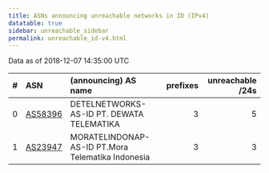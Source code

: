 ```yaml
---
title: ASNs announcing unreachable networks in ID (IPv4)
datatable: true
sidebar: unreachable_sidebar
permalink: unreachable_id-v4.html
---
```


Data as of 2018-12-07 14:35:00 UTC


<div class="datatable-begin"></div>

|   # | ASN                                    | (announcing) AS name                              |   prefixes |   unreachable /24s |
|----:|:---------------------------------------|:--------------------------------------------------|-----------:|-------------------:|
|   0 | [AS58396](unreachable_AS58396-v4.html) | DETELNETWORKS-AS-ID PT. DEWATA TELEMATIKA         |          3 |                  5 |
|   1 | [AS23947](unreachable_AS23947-v4.html) | MORATELINDONAP-AS-ID PT.Mora Telematika Indonesia |          3 |                  3 |

<div class="datatable-end"></div>